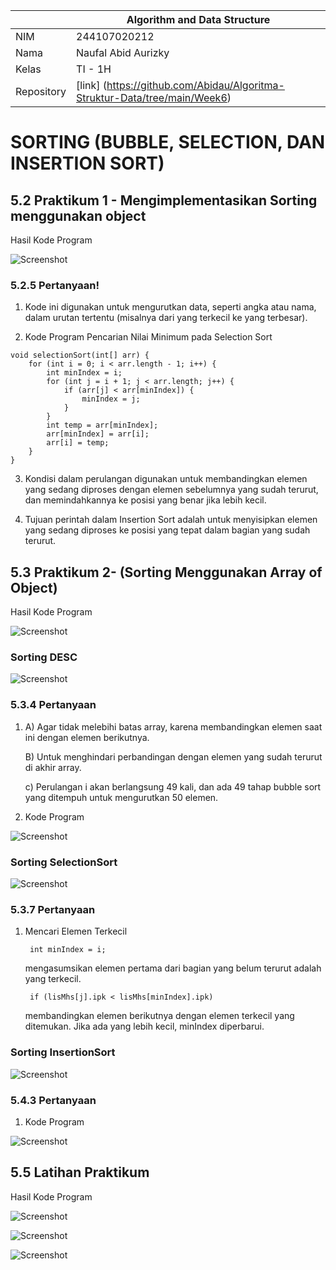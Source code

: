 |  | Algorithm and Data Structure |
|--|--|
| NIM |  244107020212|
| Nama |  Naufal Abid Aurizky |
| Kelas | TI - 1H |
| Repository | [link] (https://github.com/Abidau/Algoritma-Struktur-Data/tree/main/Week6) |

# SORTING (BUBBLE, SELECTION, DAN INSERTION SORT)


## 5.2 Praktikum 1 - Mengimplementasikan Sorting menggunakan object

Hasil Kode Program 

![Screenshot](img/SortingMain.png)

### 5.2.5 Pertanyaan!

1. Kode ini digunakan untuk mengurutkan data, seperti angka atau nama, dalam urutan tertentu (misalnya dari yang terkecil ke yang terbesar).

2. Kode Program Pencarian Nilai Minimum pada Selection Sort
```
void selectionSort(int[] arr) {
    for (int i = 0; i < arr.length - 1; i++) {
        int minIndex = i;
        for (int j = i + 1; j < arr.length; j++) {
            if (arr[j] < arr[minIndex]) {
                minIndex = j;
            }
        }
        int temp = arr[minIndex];
        arr[minIndex] = arr[i];
        arr[i] = temp;
    }
}
```

3. Kondisi dalam perulangan digunakan untuk membandingkan elemen yang sedang diproses dengan elemen sebelumnya yang sudah terurut, dan memindahkannya ke posisi yang benar jika lebih kecil.

4. Tujuan perintah dalam Insertion Sort adalah untuk menyisipkan elemen yang sedang diproses ke posisi yang tepat dalam bagian yang sudah terurut.

## 5.3 Praktikum 2- (Sorting Menggunakan Array of Object) 

Hasil Kode Program 

![Screenshot](img/DataMahasiswaBelumSorting.png)

### Sorting DESC

![Screenshot](img/SetelahSortingDESC.png)

### 5.3.4 Pertanyaan

1. A) Agar tidak melebihi batas array, karena membandingkan elemen saat ini dengan elemen berikutnya.

   B) Untuk menghindari perbandingan dengan elemen yang sudah terurut di akhir array.

   c) Perulangan i akan berlangsung 49 kali, dan ada 49 tahap bubble sort yang ditempuh untuk mengurutkan 50 elemen.

2. Kode Program 

![Screenshot](img/5.3.4PertanyaanNo2.png)

### Sorting SelectionSort

![Screenshot](img/SetelahSortingSelectionSort.png)

### 5.3.7 Pertanyaan

1. Mencari Elemen Terkecil

        int minIndex = i; 
        
    mengasumsikan elemen pertama dari bagian yang belum terurut adalah yang terkecil.
        
        if (lisMhs[j].ipk < lisMhs[minIndex].ipk) 
        
    membandingkan elemen berikutnya dengan elemen terkecil yang ditemukan. Jika ada yang lebih kecil, minIndex diperbarui.

### Sorting InsertionSort

![Screenshot](img/SetelahSortingInsertionSort.png)

### 5.4.3 Pertanyaan

1. Kode Program

![Screenshot](img/5.4.3PertanyaanNo1.png)

## 5.5 Latihan Praktikum

Hasil Kode Program 

![Screenshot](img/LatihanPraktikum1.png)

![Screenshot](img/LatihanPraktikum2.png)

![Screenshot](img/LatihanPraktikum3.png)
